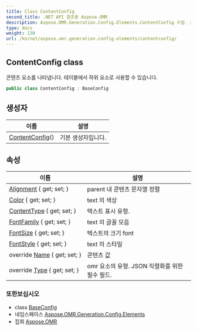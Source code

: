 ```yaml
---
title: Class ContentConfig
second_title: .NET API 참조용 Aspose.OMR
description: Aspose.OMR.Generation.Config.Elements.ContentConfig 수업. 콘텐츠 요소를 나타냅니다. 테이블에서 하위 요소로 사용할 수 있습니다.
type: docs
weight: 130
url: /ko/net/aspose.omr.generation.config.elements/contentconfig/
---
```

## ContentConfig class

콘텐츠 요소를 나타냅니다. 테이블에서 하위 요소로 사용할 수 있습니다.

```csharp
public class ContentConfig : BaseConfig
```

## 생성자

| 이름 | 설명 |
| --- | --- |
| [ContentConfig](contentconfig/)() | 기본 생성자입니다. |

## 속성

| 이름 | 설명 |
| --- | --- |
| [Alignment](../../aspose.omr.generation.config.elements/contentconfig/alignment/) { get; set; } | parent 내 콘텐츠 문자열 정렬 |
| [Color](../../aspose.omr.generation.config.elements/contentconfig/color/) { get; set; } | text 의 색상 |
| [ContentType](../../aspose.omr.generation.config.elements/contentconfig/contenttype/) { get; set; } | 텍스트 표시 유형. |
| [FontFamily](../../aspose.omr.generation.config.elements/contentconfig/fontfamily/) { get; set; } | text 의 글꼴 모음 |
| [FontSize](../../aspose.omr.generation.config.elements/contentconfig/fontsize/) { get; set; } | 텍스트의 크기 font |
| [FontStyle](../../aspose.omr.generation.config.elements/contentconfig/fontstyle/) { get; set; } | text 의 스타일 |
| override [Name](../../aspose.omr.generation.config.elements/contentconfig/name/) { get; set; } | 콘텐츠 값 |
| override [Type](../../aspose.omr.generation.config.elements/contentconfig/type/) { get; set; } | omr 요소의 유형. JSON 직렬화를 위한 필수 필드. |

### 또한보십시오

* class [BaseConfig](../../aspose.omr.generation.config/baseconfig/)
* 네임스페이스 [Aspose.OMR.Generation.Config.Elements](../../aspose.omr.generation.config.elements/)
* 집회 [Aspose.OMR](../../)


